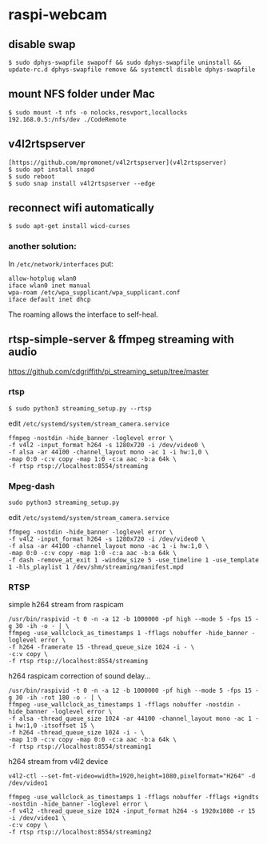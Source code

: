 # raspi-webcam

## disable swap

`$ sudo dphys-swapfile swapoff && sudo dphys-swapfile uninstall && update-rc.d dphys-swapfile remove && systemctl disable dphys-swapfile`

## mount NFS folder under Mac
`$ sudo mount -t nfs -o nolocks,resvport,locallocks 192.168.0.5:/nfs/dev ./CodeRemote`

## v4l2rtspserver

```
[https://github.com/mpromonet/v4l2rtspserver](v4l2rtspserver)
$ sudo apt install snapd
$ sudo reboot
$ sudo snap install v4l2rtspserver --edge
```

## reconnect wifi automatically

`$ sudo apt-get install wicd-curses`

### another solution:

In `/etc/network/interfaces` put:

```
allow-hotplug wlan0
iface wlan0 inet manual
wpa-roam /etc/wpa_supplicant/wpa_supplicant.conf
iface default inet dhcp
```

The roaming allows the interface to self-heal.

## rtsp-simple-server & ffmpeg streaming with audio

https://github.com/cdgriffith/pi_streaming_setup/tree/master

### rtsp

`$ sudo python3 streaming_setup.py --rtsp`

edit `/etc/systemd/system/stream_camera.service`

```
ffmpeg -nostdin -hide_banner -loglevel error \
-f v4l2 -input_format h264 -s 1280x720 -i /dev/video0 \
-f alsa -ar 44100 -channel_layout mono -ac 1 -i hw:1,0 \
-map 0:0 -c:v copy -map 1:0 -c:a aac -b:a 64k \
-f rtsp rtsp://localhost:8554/streaming
```
### Mpeg-dash

`sudo python3 streaming_setup.py`

edit `/etc/systemd/system/stream_camera.service`

```
ffmpeg -nostdin -hide_banner -loglevel error \
-f v4l2 -input_format h264 -s 1280x720 -i /dev/video0 \
-f alsa -ar 44100 -channel_layout mono -ac 1 -i hw:1,0 \
-map 0:0 -c:v copy -map 1:0 -c:a aac -b:a 64k \
-f dash -remove_at_exit 1 -window_size 5 -use_timeline 1 -use_template 1 -hls_playlist 1 /dev/shm/streaming/manifest.mpd
```

### RTSP

simple h264 stream from raspicam

```
/usr/bin/raspivid -t 0 -n -a 12 -b 1000000 -pf high --mode 5 -fps 15 -g 30 -ih -o - | \
ffmpeg -use_wallclock_as_timestamps 1 -fflags nobuffer -hide_banner -loglevel error \
-f h264 -framerate 15 -thread_queue_size 1024 -i - \
-c:v copy \
-f rtsp rtsp://localhost:8554/streaming
```

h264 raspicam correction of sound delay...

```
/usr/bin/raspivid -t 0 -n -a 12 -b 1000000 -pf high --mode 5 -fps 15 -g 30 -ih -rot 180 -o - | \
ffmpeg -use_wallclock_as_timestamps 1 -fflags nobuffer -nostdin -hide_banner -loglevel error \
-f alsa -thread_queue_size 1024 -ar 44100 -channel_layout mono -ac 1 -i hw:1,0 -itsoffset 15 \
-f h264 -thread_queue_size 1024 -i - \
-map 1:0 -c:v copy -map 0:0 -c:a aac -b:a 64k \
-f rtsp rtsp://localhost:8554/streaming1
```

h264 stream from v4l2 device

```
v4l2-ctl --set-fmt-video=width=1920,height=1080,pixelformat="H264" -d /dev/video1

ffmpeg -use_wallclock_as_timestamps 1 -fflags nobuffer -fflags +igndts -nostdin -hide_banner -loglevel error \
-f v4l2 -thread_queue_size 1024 -input_format h264 -s 1920x1080 -r 15 -i /dev/video1 \
-c:v copy \
-f rtsp rtsp://localhost:8554/streaming2
```

